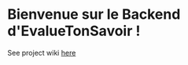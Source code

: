 # Bienvenue sur le Backend d'EvalueTonSavoir !

See project wiki [here](https://github.com/louis-antoine-etsmtl/EvalueTonSavoir/wiki)
